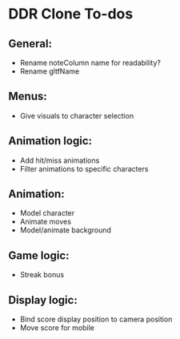 # DDR Clone To-dos

## General:
- Rename noteColumn name for readability?
- Rename gltfName 
## Menus:
- Give visuals to character selection
## Animation logic:
- Add hit/miss animations
- Filter animations to specific characters
## Animation:
- Model character
- Animate moves
- Model/animate background
## Game logic:
- Streak bonus
## Display logic:
- Bind score display position to camera position
- Move score for mobile